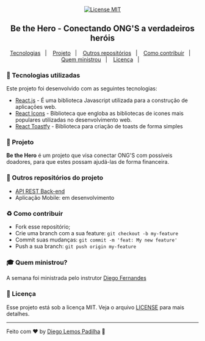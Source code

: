 <p align="center">
  <a href="https://opensource.org/licenses/MIT">
    <img src="https://img.shields.io/badge/License-MIT-blue.svg" alt="License MIT">
  </a>
</p>
<h2 align="center">
	Be the Hero - Conectando ONG'S a verdadeiros heróis
</h2>

<p align="center">
  <a href="#rocket-tecnologias-utilizadas">Tecnologias</a>&nbsp;&nbsp;&nbsp;|&nbsp;&nbsp;&nbsp;
  <a href="#muscle-projeto">Projeto</a>&nbsp;&nbsp;&nbsp;|&nbsp;&nbsp;&nbsp;
  <a href="#link-outros-repositorios-do-projeto">Outros repositórios</a>&nbsp;&nbsp;&nbsp;|&nbsp;&nbsp;&nbsp;
  <a href="#recycle-como-contribuir">Como contribuir</a>&nbsp;&nbsp;&nbsp;|&nbsp;&nbsp;&nbsp;
  <a href="#mortar_board-quem-ministrou">Quem ministrou</a>&nbsp;&nbsp;&nbsp;|&nbsp;&nbsp;&nbsp;
  <a href="#memo-licença">Licença</a>&nbsp;&nbsp;&nbsp;|&nbsp;&nbsp;&nbsp;
 
</p>

### :rocket: Tecnologias utilizadas
Este  projeto foi desenvolvido com as seguintes tecnologias:
- [React.js](https://pt-br.reactjs.org/) - É uma biblioteca Javascript utilizada para a construção de aplicações web.
- [React Icons](https://react-icons.netlify.com/#/) - Biblioteca que engloba as bibliotecas de icones mais populares utilizadas no desenvolvimento web.
- [React Toastfy](https://github.com/fkhadra/react-toastify) - Biblioteca para criação de toasts de forma simples


### :muscle: Projeto

<b>Be the Hero</b> é um projeto que visa conectar ONG'S com possíveis doadores, para que estes possam ajudá-las de forma financeira.


### :link: Outros repositórios do projeto
 - [API REST Back-end](https://github.com/diegolemospadilha/be-the-hero-api)
 - Aplicação Mobile: em desenvolvimento
### :recycle: Como contribuir

- Fork esse repositório;
- Crie uma branch com a sua feature: `git checkout -b my-feature`
- Commit suas mudanças: `git commit -m 'feat: My new feature'`
- Push a sua branch: `git push origin my-feature`

### :mortar_board: Quem ministrou?

A semana foi ministrada pelo instrutor [Diego Fernandes](https://github.com/diego3g)

### :memo: Licença

Esse projeto está sob a licença MIT. Veja o arquivo [LICENSE](LICENSE.md) para mais detalhes.


---

Feito com ❤️ by [Diego Lemos Padilha](https://www.linkedin.com/in/diegolemospadilha/) :wave:

